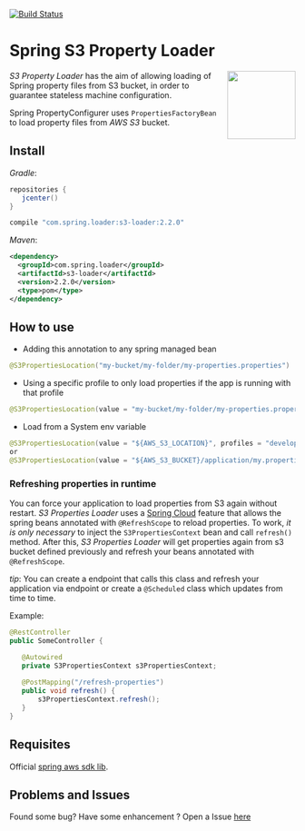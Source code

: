 [![Build Status](https://travis-ci.org/ericdallo/spring-s3-properties-loader.svg?branch=master)](https://travis-ci.org/ericdallo/spring-s3-properties-loader)
# Spring S3 Property Loader
<img align="right"  src="https://raw.githubusercontent.com/ericdallo/spring-s3-properties-loader/images/spring-icon.png?raw=true" width="120" height="120"/>

_S3 Property Loader_ has the aim of allowing loading of Spring property files from S3 bucket, in order to guarantee stateless machine configuration.

Spring PropertyConfigurer uses `PropertiesFactoryBean` to load property files from *AWS S3* bucket.

## Install
_Gradle_:
```groovy
repositories {  
   jcenter()  
}
```
```groovy
compile "com.spring.loader:s3-loader:2.2.0"
```
_Maven_:
```xml
<dependency>
  <groupId>com.spring.loader</groupId>
  <artifactId>s3-loader</artifactId>
  <version>2.2.0</version>
  <type>pom</type>
</dependency>
```

## How to use

- Adding this annotation to any spring managed bean
```java
@S3PropertiesLocation("my-bucket/my-folder/my-properties.properties")
```
- Using a specific profile to only load properties if the app is running with that profile
```java
@S3PropertiesLocation(value = "my-bucket/my-folder/my-properties.properties", profiles = "production")
```
- Load from a System env variable
```java
@S3PropertiesLocation(value = "${AWS_S3_LOCATION}", profiles = "developer")
or
@S3PropertiesLocation(value = "${AWS_S3_BUCKET}/application/my.properties", profiles = "developer")
```

### Refreshing properties in runtime

You can force your application to load properties from S3 again without restart. _S3 Properties Loader_ uses a [Spring Cloud](http://projects.spring.io/spring-cloud/) feature that allows the spring beans annotated with `@RefreshScope` to reload properties.
To work, *it is only necessary* to inject the `S3PropertiesContext` bean and call `refresh()` method. After this, _S3 Properties Loader_ will get properties again from s3 bucket defined previously and refresh your beans annotated with `@RefreshScope`.

_tip_: You can create a endpoint that calls this class and refresh your application via endpoint or create a `@Scheduled` class which updates from time to time.

Example:
```java
@RestController
public SomeController {

   @Autowired
   private S3PropertiesContext s3PropertiesContext;
    
   @PostMapping("/refresh-properties")
   public void refresh() {
       s3PropertiesContext.refresh();
   }
}
```
## Requisites

Official [spring aws sdk lib](https://mvnrepository.com/artifact/org.springframework.cloud/spring-cloud-starter-aws).

## Problems and Issues

Found some bug? Have some enhancement ? Open a Issue [here](https://github.com/ericdallo/spring-s3-properties-loader/issues)
